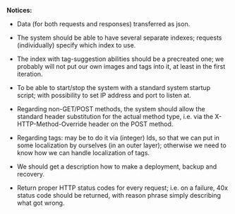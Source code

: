 **Notices:**

* Data (for both requests and responses) transferred as json.

* The system should be able to have several separate indexes;
  requests (individually) specify which index to use.

* The index with tag-suggestion abilities should be a precreated one;
  we probably will not put our own images and tags into it, at least in the first iteration.

* To be able to start/stop the system with a standard system startup script;
  with possibility to set IP address and port to listen at.

* Regarding non-GET/POST methods, the system should allow
  the standard header substitution for the actual method type,
  i.e. via the X-HTTP-Method-Override header on the POST method.

* Regarding tags: may be to do it via (integer) Ids,
  so that we can put in some localization by ourselves (in an outer layer);
  otherwise we need to know how we can handle localization of tags.

* We should get a description how to make a deployment, backup and recovery.

* Return proper HTTP status codes for every request;
  i.e. on a failure, 40x status code should be returned, with reason phrase
  simply describing what got wrong.

